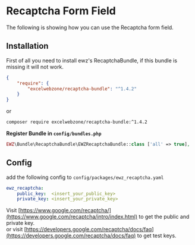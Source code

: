 # Recaptcha Form Field

The following is showing how you can use the Recaptcha form field.

## Installation

First of all you need to install ewz's RecaptchaBundle, if this bundle is missing it will not work.

```json
{
    "require": {
        "excelwebzone/recaptcha-bundle": "^1.4.2"
    }
}
```

or

```bash
composer require excelwebzone/recaptcha-bundle:^1.4.2
```

**Register Bundle in `config/bundles.php`**

```php
EWZ\Bundle\RecaptchaBundle\EWZRecaptchaBundle::class ['all' => true],
```

## Config

add the following config to `config/packages/ewz_recaptcha.yaml`

```yaml
ewz_recaptcha:
    public_key:  <insert_your_public_key>
    private_key: <insert_your_private_key>
```

Visit [https://www.google.com/recaptcha/](https://www.google.com/recaptcha/intro/index.html) to get the public and private key.  
or visit [https://developers.google.com/recaptcha/docs/faq](https://developers.google.com/recaptcha/docs/faq) to get test keys.

